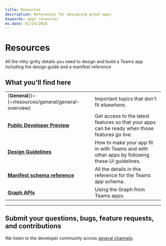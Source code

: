 ```yaml
---
title: Resources
description: References for designing great apps
keywords: apps resources
ms.date: 01/24/2018
---
```

# Resources

All the nitty-gritty details you need to design and build a Teams app including the design guide and a manifest reference

## What you'll find here

|   |   |
| - | - |
| [**General**](~(~/resources/general/general-overview) | Important topics that don't fit elsewhere. |
| [**Public Developer Preview**](~/resources/dev-preview/developer-preview-intro) | Get access to the latest features so that your apps can be ready when those features go live. |
| [**Design Guidelines**](~/resources/design/overview) | How to make your app fit in with Teams and with other apps by following these UI guidelines. |
| [**Manifest schema reference**](~/resources/manifest-schema) | All the details in this reference for the Teams app schema. |
| [**Graph APIs**](~/resources/microsoft-graph) | Using the Graph from Teams apps. |

---

## Submit your questions, bugs, feature requests, and contributions

We listen to the developer community across [several channels](~/feedback).
